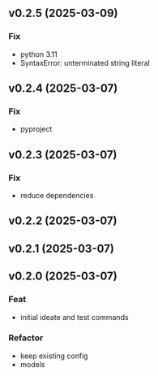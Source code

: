 ## v0.2.5 (2025-03-09)

### Fix

- python 3.11
- SyntaxError: unterminated string literal

## v0.2.4 (2025-03-07)

### Fix

- pyproject

## v0.2.3 (2025-03-07)

### Fix

- reduce dependencies

## v0.2.2 (2025-03-07)

## v0.2.1 (2025-03-07)

## v0.2.0 (2025-03-07)

### Feat

- initial ideate and test commands

### Refactor

- keep existing config
- models
